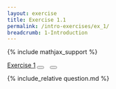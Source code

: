 ```yaml
---
layout: exercise
title: Exercise 1.1
permalink: /intro-exercises/ex_1/
breadcrumb: 1-Introduction
---
```


{% include mathjax_support %}


<div class="card">
    <div class="card-header p-2">
        <a href='#' class="p-2">Exercise 1</a>
        <button type="button" class="btn btn-dark float-right" title="Solve this Exercise" onclick="solve('ex1.1');" href="#"><i id="ex1.1" class="fas fa-pen" style="color:white"></i></button>
        <a class="edit_question" href="#"><button type="button" class="btn btn-dark float-right" title="Edit this Question"  style="margin-left:10px; margin-right:10px;" onclick="edit('ex1.1');" href="#"><i id="ex1.1" class="far fa-edit" style="color:white"></i></button></a>
    </div>
    <div class="card-body">
        <p class="card-text">{% include_relative question.md %}</p>
    </div>
</div>

<br>
